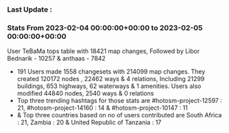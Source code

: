 ### Last Update :

### Stats From 2023-02-04 00:00:00+00:00 to 2023-02-05 00:00:00+00:00

User TeBaMa tops table with 18421 map changes, Followed by Libor Bednarik - 10257 & anthaas - 7842
- 191 Users made 1558 changesets with 214099 map changes. They created 120172 nodes , 22462 ways & 4 relations, Including 21299 buildings, 653 highways, 62 waterways & 1 amenities. Users also modified 44840 nodes, 2540 ways & 0 relations
- Top three trending hashtags for those stats are #hotosm-project-12597 : 21, #hotosm-project-14160 : 14 & #hotosm-project-10147 : 11
-  & Top three countries based on no of users contributed are South Africa : 21, Zambia : 20 & United Republic of Tanzania : 17

